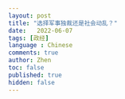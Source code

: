```yaml
---
layout: post
title: "选择军事独裁还是社会动乱？"
date:   2022-06-07
tags: [政经]
language : Chinese
comments: true
author: Zhen
toc: false
published: true
hidden: false
---
```


<!--stackedit_data:
eyJoaXN0b3J5IjpbLTE4NDI3MDA5ODddfQ==
-->